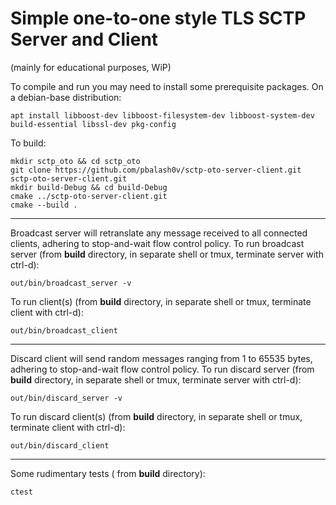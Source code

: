 # Simple one-to-one style TLS SCTP Server and Client
(mainly for educational purposes, WiP)

To compile and run you may need to install some prerequisite packages.
On a debian-base distribution:
```console
apt install libboost-dev libboost-filesystem-dev libboost-system-dev build-essential libssl-dev pkg-config 
```

To build:
```console
mkdir sctp_oto && cd sctp_oto
git clone https://github.com/pbalash0v/sctp-oto-server-client.git sctp-oto-server-client.git
mkdir build-Debug && cd build-Debug
cmake ../sctp-oto-server-client.git
cmake --build .
```

---  
Broadcast server will retranslate any message received to all connected clients, adhering to stop-and-wait flow control policy.
To run broadcast server (from **build** directory, in separate shell or tmux, terminate server with ctrl-d):
```console
out/bin/broadcast_server -v
```
To run client(s) (from **build** directory, in separate shell or tmux, terminate client with ctrl-d):
```console
out/bin/broadcast_client
```

---  
Discard client will send random messages ranging from 1 to 65535 bytes, adhering to stop-and-wait flow control policy.
To run discard server (from **build** directory, in separate shell or tmux, terminate server with ctrl-d):
```console
out/bin/discard_server -v
```
To run discard client(s) (from **build** directory, in separate shell or tmux, terminate client with ctrl-d):
```console
out/bin/discard_client
```

---
Some rudimentary tests ( from **build** directory):
```console
ctest
```
